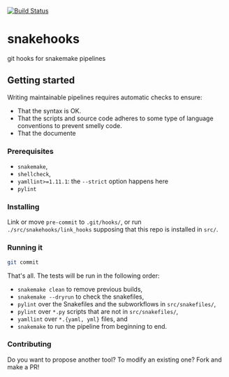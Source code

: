 [![Build Status](https://travis-ci.org/jlanga/snakehooks.svg?branch=master)](https://travis-ci.org/jlanga/snakehooks)

# snakehooks

git hooks for snakemake pipelines

## Getting started

Writing maintainable pipelines requires automatic checks to ensure:

- That the syntax is OK.
- That the scripts and source code adheres to some type of language conventions
    to prevent smelly code.
- That the documente

### Prerequisites

- `snakemake`,
- `shellcheck`,
- `yamllint>=1.11.1`: the `--strict` option happens here
- `pylint`

### Installing

Link or move `pre-commit` to `.git/hooks/`, or run
`./src/snakehooks/link_hooks` supposing that this repo is installed in `src/`.

### Running it

```sh
git commit
```

That's all. The tests will be run in the following order:

- `snakemake clean` to remove previous builds,
- `snakemake --dryrun` to check the snakefiles,
- `pylint` over the Snakefiles and the subworkflows in `src/snakefiles/`,
- `pylint` over `*.py` scripts that are not in `src/snakefiles/`,
- `yamllint` over `*.{yaml, yml}` files, and
- `snakemake` to run the pipeline from beginning to end.

### Contributing

Do you want to propose another tool? To modify an existing one? Fork and make
a PR!
